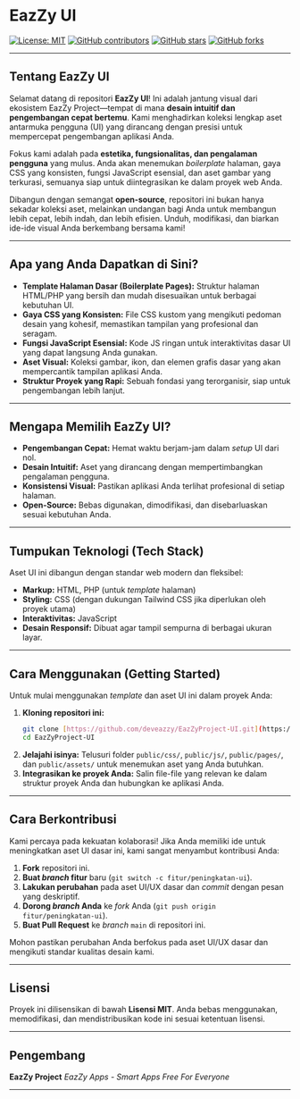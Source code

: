 # EazZy UI

[![License: MIT](https://img.shields.io/badge/License-MIT-yellow.svg)](https://opensource.org/licenses/MIT)
[![GitHub contributors](https://img.shields.io/github/contributors/deveazzy/EazZyProject-UI)](https://github.com/deveazzy/EazZyProject-UI/graphs/contributors)
[![GitHub stars](https://img.shields.io/github/stars/deveazzy/EazZyProject-UI?style=social)](https://github.com/deveazzy/EazZyProject-UI/stargazers)
[![GitHub forks](https://img.shields.io/github/forks/deveazzy/EazZyProject-UI?style=social)](https://github.com/deveazzy/EazZyProject-UI/network/members)

---

## Tentang EazZy UI

Selamat datang di repositori **EazZy UI**! Ini adalah jantung visual dari ekosistem EazZy Project—tempat di mana **desain intuitif dan pengembangan cepat bertemu**. Kami menghadirkan koleksi lengkap aset antarmuka pengguna (UI) yang dirancang dengan presisi untuk mempercepat pengembangan aplikasi Anda.

Fokus kami adalah pada **estetika, fungsionalitas, dan pengalaman pengguna** yang mulus. Anda akan menemukan _boilerplate_ halaman, gaya CSS yang konsisten, fungsi JavaScript esensial, dan aset gambar yang terkurasi, semuanya siap untuk diintegrasikan ke dalam proyek web Anda.

Dibangun dengan semangat **open-source**, repositori ini bukan hanya sekadar koleksi aset, melainkan undangan bagi Anda untuk membangun lebih cepat, lebih indah, dan lebih efisien. Unduh, modifikasi, dan biarkan ide-ide visual Anda berkembang bersama kami!

---

## Apa yang Anda Dapatkan di Sini?

- **Template Halaman Dasar (Boilerplate Pages):** Struktur halaman HTML/PHP yang bersih dan mudah disesuaikan untuk berbagai kebutuhan UI.
- **Gaya CSS yang Konsisten:** File CSS kustom yang mengikuti pedoman desain yang kohesif, memastikan tampilan yang profesional dan seragam.
- **Fungsi JavaScript Esensial:** Kode JS ringan untuk interaktivitas dasar UI yang dapat langsung Anda gunakan.
- **Aset Visual:** Koleksi gambar, ikon, dan elemen grafis dasar yang akan mempercantik tampilan aplikasi Anda.
- **Struktur Proyek yang Rapi:** Sebuah fondasi yang terorganisir, siap untuk pengembangan lebih lanjut.

---

## Mengapa Memilih EazZy UI?

- **Pengembangan Cepat:** Hemat waktu berjam-jam dalam _setup_ UI dari nol.
- **Desain Intuitif:** Aset yang dirancang dengan mempertimbangkan pengalaman pengguna.
- **Konsistensi Visual:** Pastikan aplikasi Anda terlihat profesional di setiap halaman.
- **Open-Source:** Bebas digunakan, dimodifikasi, dan disebarluaskan sesuai kebutuhan Anda.

---

## Tumpukan Teknologi (Tech Stack)

Aset UI ini dibangun dengan standar web modern dan fleksibel:

- **Markup:** HTML, PHP (untuk _template_ halaman)
- **Styling:** CSS (dengan dukungan Tailwind CSS jika diperlukan oleh proyek utama)
- **Interaktivitas:** JavaScript
- **Desain Responsif:** Dibuat agar tampil sempurna di berbagai ukuran layar.

---

## Cara Menggunakan (Getting Started)

Untuk mulai menggunakan _template_ dan aset UI ini dalam proyek Anda:

1.  **Kloning repositori ini:**
    ```bash
    git clone [https://github.com/deveazzy/EazZyProject-UI.git](https://github.com/deveazzy/eazzyui.git)
    cd EazZyProject-UI
    ```
2.  **Jelajahi isinya:**
    Telusuri folder `public/css/`, `public/js/`, `public/pages/`, dan `public/assets/` untuk menemukan aset yang Anda butuhkan.
3.  **Integrasikan ke proyek Anda:**
    Salin file-file yang relevan ke dalam struktur proyek Anda dan hubungkan ke aplikasi Anda.

---

## Cara Berkontribusi

Kami percaya pada kekuatan kolaborasi! Jika Anda memiliki ide untuk meningkatkan aset UI dasar ini, kami sangat menyambut kontribusi Anda:

1.  **Fork** repositori ini.
2.  **Buat _branch_ fitur** baru (`git switch -c fitur/peningkatan-ui`).
3.  **Lakukan perubahan** pada aset UI/UX dasar dan _commit_ dengan pesan yang deskriptif.
4.  **Dorong _branch_ Anda** ke _fork_ Anda (`git push origin fitur/peningkatan-ui`).
5.  **Buat Pull Request** ke _branch_ `main` di repositori ini.

Mohon pastikan perubahan Anda berfokus pada aset UI/UX dasar dan mengikuti standar kualitas desain kami.

---

## Lisensi

Proyek ini dilisensikan di bawah **Lisensi MIT**. Anda bebas menggunakan, memodifikasi, dan mendistribusikan kode ini sesuai ketentuan lisensi.

---

## Pengembang

**EazZy Project**
_EazZy Apps - Smart Apps Free For Everyone_

---
